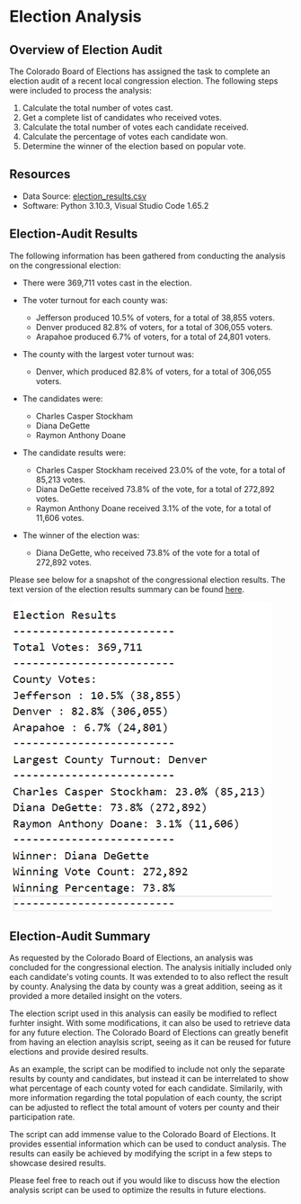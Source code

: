 # Election Analysis

## Overview of Election Audit 
The Colorado Board of Elections has assigned the task to complete an election audit of a recent local congression election. The following steps were included to process the analysis:  
1. Calculate the total number of votes cast.
2. Get a complete list of candidates who received votes. 
3. Calculate the total number of votes each candidate received.
4. Calculate the percentage of votes each candidate won.
5. Determine the winner of the election based on popular vote.

## Resources
- Data Source: [election_results.csv](Resources/election_results.csv)
- Software: Python 3.10.3, Visual Studio Code 1.65.2

## Election-Audit Results
The following information has been gathered from conducting the analysis on the congressional election:

- There were 369,711 votes cast in the election.

- The voter turnout for each county was:

    - Jefferson produced 10.5% of voters, for a total of 38,855 voters.
    - Denver produced 82.8% of voters, for a total of 306,055 voters.
    - Arapahoe produced 6.7% of voters, for a total of 24,801 voters.

- The county with the largest voter turnout was:
    - Denver, which produced 82.8% of voters, for a total of 306,055 voters.

- The candidates were:

    - Charles Casper Stockham
    - Diana DeGette
    - Raymon Anthony Doane

- The candidate results were:

    - Charles Casper Stockham received 23.0% of the vote, for a total of 85,213 votes.
    - Diana DeGette received 73.8% of the vote, for a total of 272,892 votes.
    - Raymon Anthony Doane received 3.1% of the vote, for a total of 11,606 votes.

- The winner of the election was:
    - Diana DeGette, who received 73.8% of the vote for a total of 272,892 votes.

Please see below for a snapshot of the congressional election results. The text version of the election results summary can be found [here](Analysis/election_results.txt).

![Election Results Summary](images/Election_results.png)

## Election-Audit Summary

As requested by the Colorado Board of Elections, an analysis was concluded for the congressional election. The analysis initially included only each candidate's voting counts. It was extended to to also reflect the result by county. Analysing the data by county was a great addition, seeing as it provided a more detailed insight on the voters. 

The election script used in this analysis can easily be modified to reflect furhter insight. With some modifications, it can also be used to retrieve data for any future election. The Colorado Board of Elections can greatly benefit from having an election anaylsis script, seeing as it can be reused for future elections and provide desired results. 

As an example, the script can be modified to include not only the separate results by county and candidates, but instead it can be interrelated to show what percentage of each county voted for each candidate. Similarily, with more information regarding the total population of each county, the script can be adjusted to reflect the total amount of voters per county and their participation rate. 

The script can add immense value to the Colorado Board of Elections. It provides essential information which can be used to conduct analysis. The results can easily be achieved by modifying the script in a few steps to showcase desired results. 

Please feel free to reach out if you would like to discuss how the election analysis script can be used to optimize the results in future elections. 
